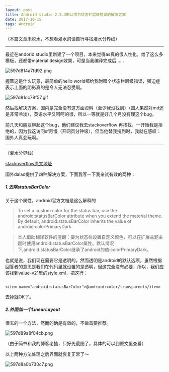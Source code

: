 ```yaml
---
layout: post
title: Android studio 2.2.3默认项目状态栏层级错误的解决方案
date: 2017-10-15
tags: Android
---
```


（本篇文章未脱水，不想看灌水的请自行寻找灌水分界线）

-------


最近在andorid studio里新建了一个项目，本来觉得as真的很人性化，给了这么多模板，还都带material design效果，可是当我编译完成后……

![597d814a7fd92.png](https://i.loli.net/2017/07/30/597d814a7fd92.png)

握草这是什么玩意，最简单的hello world都给我附赠个状态栏层级错误，强迫症表示上面的阴影真的是令人无法忍受啊。

![597d81cc78f57.gif](https://i.loli.net/2017/07/30/597d81cc78f57.gif)

然后找解决方案，国内是完全没有这方面资料（至少我没找到）（国人果然对md还是非常冷淡），英语水平又呵呵的很，所以一等就是好几个月没有理这个bug。

前几天和朋友聊起这个bug，他们建议我去stackoverflow 再找找。一开始我是拒绝的，因为我这访问sf奇慢（开网页分钟级），但当他替我搜到时，我就在感叹：国外人真会玩啊。

-------
（灌水分界线）

 [stackoverflow原文地址](https://stackoverflow.com/questions/34891756/toolbars-shadow-on-status-bar-for-lollipop)

 国外dalao提供了四种解决方案，下面我写一下我亲试有效的两种：

##### 1.去除statusBarColor

关于这个属性，android官方文档是这么解释的

> To set a custom color for the status bar, use the android:statusBarColor attribute when you extend the material theme. By default, android:statusBarColor inherits the value of android:colorPrimaryDark.

> 本人借助翻译软件的渣翻：要为状态栏设置自定义颜色，可以在扩展主题主题时使用android:statusBarColor属性。默认情况下,android:statusBarColor继承了android的值:colorPrimaryDark。

也就是说，我们现在需要它是透明的。然而透明是android的默认选项，虽然根据回答者的意思是我们在代码里就设置的是透明，但这完全没有必要，所以，我们应该找到value-v21里的style.xml，把这行：

```

<item name="android:statusBarColor">@android:color/transparent</item>

```

去掉就OK了。

##### 2.外面加一个LinearLayout

很玄的一个方法，然而的确是有效的，不做首要推荐。

   ![597d89a8f04cb.png](https://i.loli.net/2017/07/30/597d89a8f04cb.png)

（由于简书和我的博客老抽，只好先截图了，具体的可以到原文里查看）

以上两种方法处理之后界面就恢复正常了～

![597d8a0b730c7.png](https://i.loli.net/2017/07/30/597d8a0b730c7.png)
